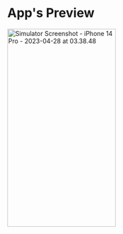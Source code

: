 # App's Preview

<a data-flickr-embed="true" href="https://www.flickr.com/photos/197661703@N05/52854680333/in/dateposted-public/" title="Simulator Screenshot - iPhone 14 Pro - 2023-04-28 at 03.38.48"><img src="https://live.staticflickr.com/65535/52854680333_69a5036d2f_k.jpg" width="245" height="448" alt="Simulator Screenshot - iPhone 14 Pro - 2023-04-28 at 03.38.48"/></a><script async src="//embedr.flickr.com/assets/client-code.js" charset="utf-8"></script>
